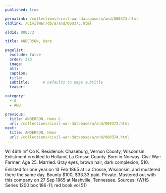 ```yaml
---
published: true

permalink: /collections/civil-war-database/a/and/000373.html
oldlink: /CivilWar/db/a/and/000373.html

oldid: 000373

title: ANDERSON, Hans

pagelist:
  exclude: false
  order: 373
  image: 
  alt:
  caption:
  title:
  subtitle:      # Defaults to page subtitle
  teaser:

category: 
  - A 
  - AND

previous:
  title: ANDERSON, Hans C.
  url: /collections/civil-war-database/a/and/000372.html  
next:
  title: ANDERSON, Hans
  url: /collections/civil-war-database/a/and/000374.html   
---
```

WI 46th Inf Co K. Residence: Chaseburg, Vernon County, Wisconsin. Enlistment credited to Holland, La Crosse County. Born in Norway. Civil War: Farmer. Age 25. Married. Gray eyes, brown hair, dark complexion, 5&#146;10&#148;. Enlisted for one year on 13 Feb 1865 at La Crosse, Wisconsin, and mustered there the same day. Bounty $100, $33.33 paid. Private. Mustered out with this company on 27 Sep 1865 at Nashville, Tennessee. Sources: (WHS Series 1200 box 186-11; red book vol 51)